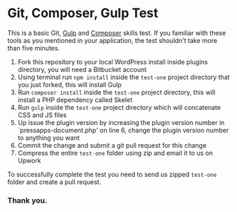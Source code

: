 # Git, Composer, Gulp Test

This is a basic Git, [Gulp](http://gulpjs.com/) and [Composer](https://getcomposer.org/) skills test. If you familiar with these tools as you mentioned in your application, the test shouldn't take more than five minutes.


1. Fork this repository to your local WordPress install inside plugins directory, you will need a Bitbucket account 
2. Using terminal run `npm install` inside the `test-one` project directory that you just forked, this will install Gulp
3. Run `composer install` inside the `test-one` project directory, this will install a PHP dependency called Skelet
4. Run `gulp`  inside the `test-one` project directory which will concatenate CSS and JS files
5. Up issue the plugin version by increasing the plugin version number in `pressapps-document.php' on line 6, change the plugin version number to anything you want
7. Commit the change and submit a git pull request for this change 
8. Compress the entire `test-one` folder using zip and email it to us on Upwork 

To successfully complete the test you need to send us zipped `test-one` folder and create a pull request.

### Thank you.